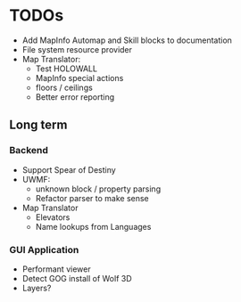 # TODOs

- Add MapInfo Automap and Skill blocks to documentation
- File system resource provider
- Map Translator:
    - Test HOLOWALL
    - MapInfo special actions
    - floors / ceilings
    - Better error reporting

## Long term

### Backend

- Support Spear of Destiny
- UWMF:
    - unknown block / property parsing
    - Refactor parser to make sense
- Map Translator
    - Elevators
    - Name lookups from Languages

### GUI Application

- Performant viewer
- Detect GOG install of Wolf 3D
- Layers?

